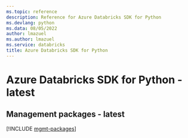 ```yaml
---
ms.topic: reference
description: Reference for Azure Databricks SDK for Python
ms.devlang: python
ms.data: 08/05/2022
author: lmazuel
ms.author: lmazuel
ms.service: databricks
title: Azure Databricks SDK for Python
---
```

# Azure Databricks SDK for Python - latest

## Management packages - latest
[!INCLUDE [mgmt-packages](databricks-mgmt-index.md)]